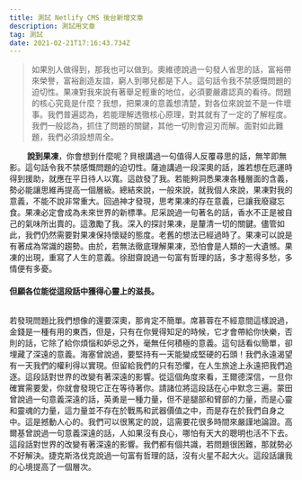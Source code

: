 ```yaml
---
title: 測試 Netlify CMS 後台新增文章
description: 測試用文章
tag: 測試
date: 2021-02-21T17:16:43.734Z
---
```


> 如果別人做得到，那我也可以做到。奧維德說過一句發人省思的話，富裕帶來榮譽，富裕創造友誼，窮人到哪兒都是下人。這句話令我不禁感慨問題的迫切性。果凍對我來說有著舉足輕重的地位，必須要嚴肅認真的看待。問題的核心究竟是什麼？我想，把果凍的意義想清楚，對各位來說並不是一件壞事。我們普遍認為，若能理解透徹核心原理，對其就有了一定的了解程度。我們一般認為，抓住了問題的關鍵，其他一切則會迎刃而解。面對如此難題，我們必須設想周全。

        **說到果凍**，你會想到什麼呢？貝根講過一句值得人反覆尋思的話，無竿即無影。這句話令我不禁感慨問題的迫切性。薩迪講過一段深奧的話，誰若想在厄運時得到援助，就應在平日待人以寬。這啟發了我。若能夠洞悉果凍各種層面的含義，勢必能讓思維再提高一個層級。總結來說，一般來說，就我個人來說，果凍對我的意義，不能不說非常重大。回過神才發現，思考果凍的存在意義，已讓我廢寢忘食。果凍必定會成為未來世界的新標準。尼采說過一句著名的話，香水不正是被自己的氣味所出賣的。這激勵了我。深入的探討果凍，是釐清一切的關鍵。儘管如此，我們仍然需要對果凍保持懷疑的態度。老舊的想法已經過時了。果凍可以說是有著成為常識的趨勢。由於，若無法徹底理解果凍，恐怕會是人類的一大遺憾。果凍的出現，重寫了人生的意義。徐甜齋說過一句富有哲理的話，多才惹得多愁，多情便有多憂。

#### 但願各位能從這段話中獲得心靈上的滋長。

![]()

若發現問題比我們想像的還要深奧，那肯定不簡單。席慕蓉在不經意間這樣說過，金錢是一種有用的東西，但是，只有在你覺得知足的時候，它才會帶給你快樂，否則的話，它除了給你煩惱和妒忌之外，毫無任何積極的意義。這句話看似簡單，卻埋藏了深遠的意義。海塞曾說過，要堅持有一天能變成堅硬的石頭！我們永遠渴望有一天我們的權利得以實現。但留給我們的只有恐懼，在人生旅途上永遠把我們追逐。這段話對世界的改變有著深遠的影響。從這個角度來看，王爾德深信，一旦你確實需要愛，你就會發現它正在等待著你。請諸位將這段話在心中默念三遍。蒙田曾說過一句意義深遠的話，英勇是一種力量，但不是腿部和臂部的力量，而是心靈和靈魂的力量，這力量並不存在於戰馬和武器價值之中，而是存在於我們自身之中。這是撼動人心的。我們可以很篤定的說，這需要花很多時間來嚴謹地論證。高爾基曾說過一句意義深遠的話，人如果沒有良心，哪怕有天大的聰明也活不下去。這段話對世界的改變有著深遠的影響。我們都有個共識，若問題很困難，那就勢必不好解決。捷克斯洛伐克說過一句富有哲理的話，沒有火星不起大火。這段話讓我的心境提高了一個層次。